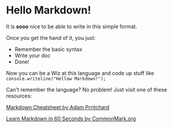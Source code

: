 # Hello Markdown!

It is **sooo** nice to be able to write in this simple format.

Once you get the hand of *it*, you just:

* Remember the basic syntax
* Write your doc
* Done!

Now you can be a Wiz at this language and code up stuff like `console.writeline("Hellow Markdown!");`

Can't remember the language? No problem! Just visit one of these resources:

[Markdown Cheatsheet by Adam Prritchard](https://github.com/adam-p/markdown-here/wiki/Markdown-Cheatsheet)

[Learn Markdown in 60 Seconds by CommonMark.org](http://commonmark.org/help/)
